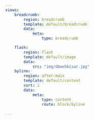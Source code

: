 ```yaml
---
views:
    breadcrumb:
        region: breadcrumb
        template: default/breadcrumb
        data:
            meta: 
                type: breadcrumb

    flash:
        region: flash
        template: default/image
        data:
            src: "img/dbwebbisar.jpg"
    byline:
        region: after-main
        template: default/content
        sort: 1
        data:
            meta:
                type: content
                route: block/byline

...
```

